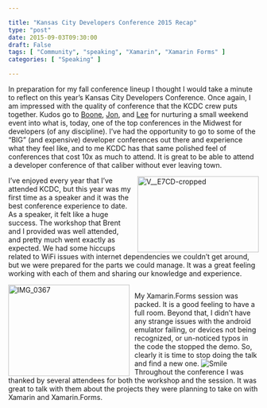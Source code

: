 ```yaml
---

title: "Kansas City Developers Conference 2015 Recap"
type: "post"
date: 2015-09-03T09:30:00
draft: False
tags: [ "Community", "speaking", "Xamarin", "Xamarin Forms" ]
categories: [ "Speaking" ]

---
```


<p>In preparation for my fall conference lineup I thought I would take a minute to reflect on this year’s Kansas City Developers Conference. Once again, I am impressed with the quality of conference that the KCDC crew puts together. Kudos go to <a href="https://twitter.com/boontlee" target="_blank">Boone</a>, <a href="https://twitter.com/jonathanfmills" target="_blank">Jon</a>, and <a href="https://twitter.com/leebrandt" target="_blank">Lee</a> for nurturing a small weekend event into what is, today, one of the top conferences in the Midwest for developers (of any discipline). I’ve had the opportunity to go to some of the “BIG” (and expensive) developer conferences out there and experience what they feel like, and to me KCDC has that same polished feel of conferences that cost 10x as much to attend. It is great to be able to attend a developer conference of that caliber without ever leaving town.</p>  <div style="float: right"><a href="/img/posts/V__E7CD-cropped.jpg"><img title="V__E7CD-cropped" style="border-left-width: 0px; border-right-width: 0px; background-image: none; border-bottom-width: 0px; padding-top: 0px; padding-left: 0px; margin-left: 10px; display: inline; padding-right: 0px; border-top-width: 0px" border="0" alt="V__E7CD-cropped" src="/img/posts/V__E7CD-cropped_thumb.jpg" width="244" height="153" /></a></div>  <p>I’ve enjoyed every year that I’ve attended KCDC, but this year was my first time as a speaker and it was the best conference experience to date. As a speaker, it felt like a huge success. The workshop that Brent and I provided was well attended, and pretty much went exactly as expected. We had some hiccups related to WiFi issues with internet dependencies we couldn’t get around, but we were prepared for the parts we could manage. It was a great feeling working with each of them and sharing our knowledge and experience. </p>  <div style="clear: both"></div>  <div style="float: left"><a href="/img/posts/IMG_0367.jpg"><img title="IMG_0367" style="border-left-width: 0px; border-right-width: 0px; background-image: none; border-bottom-width: 0px; padding-top: 0px; padding-left: 0px; display: inline; padding-right: 0px; border-top-width: 0px; margin-right: 10px" border="0" alt="IMG_0367" src="/img/posts/IMG_0367_thumb.jpg" width="244" height="184" /></a></div>  <p>My Xamarin.Forms session was packed. It is a good feeling to have a full room. Beyond that, I didn’t have any strange issues with the android emulator failing, or devices not being recognized, or un-noticed typos in the code the stopped the demo. So, clearly it is time to stop doing the talk and find a new one. <img class="wlEmoticon wlEmoticon-smile" style="border-top-style: none; border-left-style: none; border-bottom-style: none; border-right-style: none" alt="Smile" src="/img/posts/wlEmoticon-smile.png" /> Throughout the conference I was thanked by several attendees for both the workshop and the session. It was great to talk with them about the projects they were planning to take on with Xamarin and Xamarin.Forms. </p>  <div style="clear: both"></div>
